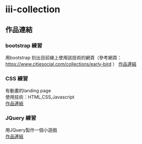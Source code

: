 # iii-collection


## 作品連結
### bootstrap 練習
  用bootstrap 刻出目前線上使用該技術的網頁（參考網頁：https://www.citiesocial.com/collections/early-bird ）
  [作品連結](https://chiamaureen.github.io/iii-collection/bshomework.html)
  
  
### CSS 練習
  有動畫的landing page
    <br/>
    使用技術：HTML,CSS,Javascript
    <br/>
[作品連結](https://chiamaureen.github.io/iii-collection/landingpage/2.monster.html)

### JQuery 練習
   用JQuery製作一個小遊戲
      <br/>
[作品連結](https://chiamaureen.github.io/iii-collection/Jquery/2.jshomework.html)
